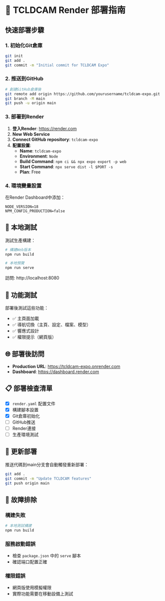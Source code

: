 # 🚀 TCLDCAM Render 部署指南

## 快速部署步驟

### 1. 初始化Git倉庫
```bash
git init
git add .
git commit -m "Initial commit for TCLDCAM Expo"
```

### 2. 推送到GitHub
```bash
# 創建GitHub倉庫後
git remote add origin https://github.com/yourusername/tcldcam-expo.git
git branch -M main
git push -u origin main
```

### 3. 部署到Render

1. **登入Render**: https://render.com
2. **New Web Service**
3. **Connect GitHub repository**: `tcldcam-expo`
4. **配置設置**:
   - **Name**: `tcldcam-expo`
   - **Environment**: `Node`
   - **Build Command**: `npm ci && npx expo export -p web`
   - **Start Command**: `npx serve dist -l $PORT -s`
   - **Plan**: Free

### 4. 環境變量設置

在Render Dashboard中添加：
```
NODE_VERSION=18
NPM_CONFIG_PRODUCTION=false
```

## 🔧 本地測試

測試生產構建：
```bash
# 構建Web版本
npm run build

# 本地預覽
npm run serve
```

訪問: http://localhost:8080

## 📱 功能測試

部署後測試這些功能：
- ✅ 主頁面加載
- ✅ 導航切換（主頁、設定、檔案、模型）
- ✅ 響應式設計
- ✅ 權限提示（網頁版）

## 🌐 部署後訪問

- **Production URL**: https://tcldcam-expo.onrender.com
- **Dashboard**: https://dashboard.render.com

## 📋 部署檢查清單

- [x] `render.yaml` 配置文件
- [x] 構建腳本設置
- [x] Git倉庫初始化
- [ ] GitHub推送
- [ ] Render連接
- [ ] 生產環境測試

## 🔄 更新部署

推送代碼到main分支會自動觸發重新部署：
```bash
git add .
git commit -m "Update TCLDCAM features"
git push origin main
```

## 🚨 故障排除

### 構建失敗
```bash
# 本地測試構建
npm run build
```

### 服務啟動錯誤
- 檢查 `package.json` 中的 `serve` 腳本
- 確認端口配置正確

### 權限錯誤
- 網頁版使用模擬權限
- 實際功能需要在移動設備上測試